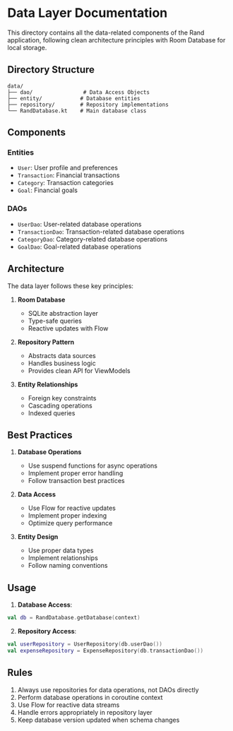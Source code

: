 # Data Layer Documentation

This directory contains all the data-related components of the Rand application, following clean architecture principles with Room Database for local storage.

## Directory Structure

```
data/
├── dao/                # Data Access Objects
├── entity/            # Database entities
├── repository/        # Repository implementations
└── RandDatabase.kt    # Main database class
```

## Components

### Entities
- `User`: User profile and preferences
- `Transaction`: Financial transactions
- `Category`: Transaction categories
- `Goal`: Financial goals

### DAOs
- `UserDao`: User-related database operations
- `TransactionDao`: Transaction-related database operations
- `CategoryDao`: Category-related database operations
- `GoalDao`: Goal-related database operations

## Architecture

The data layer follows these key principles:

1. **Room Database**
   - SQLite abstraction layer
   - Type-safe queries
   - Reactive updates with Flow

2. **Repository Pattern**
   - Abstracts data sources
   - Handles business logic
   - Provides clean API for ViewModels

3. **Entity Relationships**
   - Foreign key constraints
   - Cascading operations
   - Indexed queries

## Best Practices

1. **Database Operations**
   - Use suspend functions for async operations
   - Implement proper error handling
   - Follow transaction best practices

2. **Data Access**
   - Use Flow for reactive updates
   - Implement proper indexing
   - Optimize query performance

3. **Entity Design**
   - Use proper data types
   - Implement relationships
   - Follow naming conventions

## Usage

1. **Database Access**:
```kotlin
val db = RandDatabase.getDatabase(context)
```

2. **Repository Access**:
```kotlin
val userRepository = UserRepository(db.userDao())
val expenseRepository = ExpenseRepository(db.transactionDao())
```

## Rules

1. Always use repositories for data operations, not DAOs directly
2. Perform database operations in coroutine context
3. Use Flow for reactive data streams
4. Handle errors appropriately in repository layer
5. Keep database version updated when schema changes

